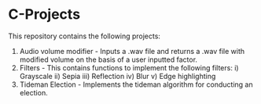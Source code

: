 # C-Projects
This repository contains the following projects:

1. Audio volume modifier - Inputs a .wav file and returns a .wav file with modified volume on the basis of a user inputted factor.
2. Filters -  This contains functions to implement the following filters:
              i) Grayscale
              ii) Sepia
              iii) Reflection
              iv) Blur
              v) Edge highlighting
3. Tideman Election - Implements the tideman algorithm for conducting an election.
              
